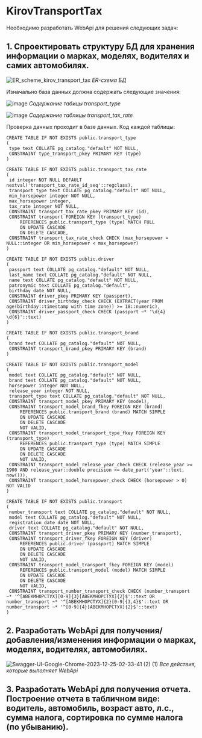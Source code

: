 # KirovTransportTax
Необходимо разработать WebApi для решения следующих задач:

## 1. Спроектировать структуру БД для хранения информации о марках, моделях, водителях и самих автомобилях.

   ![ER_scheme_kirov_transport_tax](https://github.com/elisaveta9/KirovTransportTax/assets/89607033/50890a90-ab77-4bf9-9513-f969589f1f15)
      *ER-схема БД*

   Изначально база данных должна содержать следующие значения:
   
   ![image](https://github.com/elisaveta9/KirovTransportTax/assets/89607033/c0d66a0a-8200-4bf3-8c75-3977ba9ed4f2)
      *Содержание табицы transport_type*
   
   ![image](https://github.com/elisaveta9/KirovTransportTax/assets/89607033/dcd7d254-7acc-4765-85af-4245da589cf8)
      *Содержание таблицы transport_tax_rate*

   Проверка данных проходит в базе данных. Код каждой таблицы:

   ```postgreSQL
   CREATE TABLE IF NOT EXISTS public.transport_type
(
    type text COLLATE pg_catalog."default" NOT NULL,
    CONSTRAINT type_transport_pkey PRIMARY KEY (type)
)

CREATE TABLE IF NOT EXISTS public.transport_tax_rate
(
    id integer NOT NULL DEFAULT nextval('transport_tax_rate_id_seq'::regclass),
    transport_type text COLLATE pg_catalog."default" NOT NULL,
    min_horsepower integer NOT NULL,
    max_horsepower integer,
    tax_rate integer NOT NULL,
    CONSTRAINT transport_tax_rate_pkey PRIMARY KEY (id),
    CONSTRAINT transport FOREIGN KEY (transport_type)
        REFERENCES public.transport_type (type) MATCH FULL
        ON UPDATE CASCADE
        ON DELETE CASCADE,
    CONSTRAINT transport_tax_rate_check CHECK (max_horsepower = NULL::integer OR min_horsepower < max_horsepower)
)

CREATE TABLE IF NOT EXISTS public.driver
(
    passport text COLLATE pg_catalog."default" NOT NULL,
    last_name text COLLATE pg_catalog."default" NOT NULL,
    name text COLLATE pg_catalog."default" NOT NULL,
    patronymic text COLLATE pg_catalog."default",
    birthday date NOT NULL,
    CONSTRAINT driver_pkey PRIMARY KEY (passport),
    CONSTRAINT driver_birthday_check CHECK (EXTRACT(year FROM age(birthday::timestamp with time zone)) >= 18::numeric),
    CONSTRAINT driver_passport_check CHECK (passport ~* '\d{4} \d{6}'::text)
)

CREATE TABLE IF NOT EXISTS public.transport_brand
(
    brand text COLLATE pg_catalog."default" NOT NULL,
    CONSTRAINT transport_brand_pkey PRIMARY KEY (brand)
)

CREATE TABLE IF NOT EXISTS public.transport_model
(
    model text COLLATE pg_catalog."default" NOT NULL,
    brand text COLLATE pg_catalog."default" NOT NULL,
    horsepower integer NOT NULL,
    release_year integer NOT NULL,
    transport_type text COLLATE pg_catalog."default" NOT NULL,
    CONSTRAINT transport_model_pkey PRIMARY KEY (model),
    CONSTRAINT transport_model_brand_fkey FOREIGN KEY (brand)
        REFERENCES public.transport_brand (brand) MATCH SIMPLE
        ON UPDATE CASCADE
        ON DELETE CASCADE
        NOT VALID,
    CONSTRAINT transport_model_transport_type_fkey FOREIGN KEY (transport_type)
        REFERENCES public.transport_type (type) MATCH SIMPLE
        ON UPDATE CASCADE
        ON DELETE CASCADE
        NOT VALID,
    CONSTRAINT transport_model_release_year_check CHECK (release_year >= 1900 AND release_year::double precision <= date_part('year'::text, now())),
    CONSTRAINT transport_model_horsepower_check CHECK (horsepower > 0) NOT VALID
)

CREATE TABLE IF NOT EXISTS public.transport
(
    number_transport text COLLATE pg_catalog."default" NOT NULL,
    model text COLLATE pg_catalog."default" NOT NULL,
    registration_date date NOT NULL,
    driver text COLLATE pg_catalog."default" NOT NULL,
    CONSTRAINT transport_driver_pkey PRIMARY KEY (number_transport),
    CONSTRAINT transport_driver_fkey FOREIGN KEY (driver)
        REFERENCES public.driver (passport) MATCH SIMPLE
        ON UPDATE CASCADE
        ON DELETE CASCADE
        NOT VALID,
    CONSTRAINT transport_model_transport_fkey FOREIGN KEY (model)
        REFERENCES public.transport_model (model) MATCH SIMPLE
        ON UPDATE CASCADE
        ON DELETE CASCADE
        NOT VALID,
    CONSTRAINT transport_number_transport_check CHECK (number_transport ~* '^[АВЕКМНОРСТУХ][0-9]{3}[АВЕКМНОРСТУХ]{2}$'::text OR number_transport ~* '^[АВЕКМНОРСТУХ]{2}[0-9]{3,4}$'::text OR number_transport ~* '^[0-9]{4}[АВЕКМНОРСТУХ]{2}$'::text)
)
   ```

## 2. Разработать WebApi для получения/добавления/изменения информации о марках, моделях, водителях, автомобилях.

![Swagger-UI-Google-Chrome-2023-12-25-02-33-41 (2) (1)](https://github.com/elisaveta9/KirovTransportTax/assets/89607033/6c0cd77d-ecf9-433d-ba8c-54d946ce2319)
*Все действия, которые выполняет WebApi*


   
## 3. Разработать WebApi для получения отчета. Построение отчета в табличном виде: водитель, автомобиль, возраст авто, л.с., сумма налога, сортировка по сумме налога (по убыванию).
